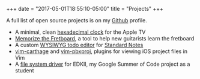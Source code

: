 +++
date = "2017-05-01T18:55:10-05:00"
title = "Projects"
+++

A full list of open source projects is on my [Github](https://github.com/cfdrake) profile.

- A minimal, clean [hexadecimal clock](https://itunes.apple.com/us/app/hex-color-clock/id1207660670?mt%3D8) for the Apple TV
- [Memorize the Fretboard](https://memorize-the-fretboard.netlify.com/), a
  tool to help new guitarists learn the fretboard
- A custom [WYSIWYG todo editor](https://github.com/cfdrake/standardnotes-todo-editor) for
  [Standard Notes](https://standardnotes.org)
- [vim-carthage](https://github.com/cfdrake/vim-carthage) and [vim-pbxproj](https://github.com/cfdrake/vim-pbxproj),
  plugins for viewing iOS project files in Vim
- A [file system driver](https://github.com/cfdrake/FileSystemPkg) for EDKII, my Google Summer of Code project as a student
